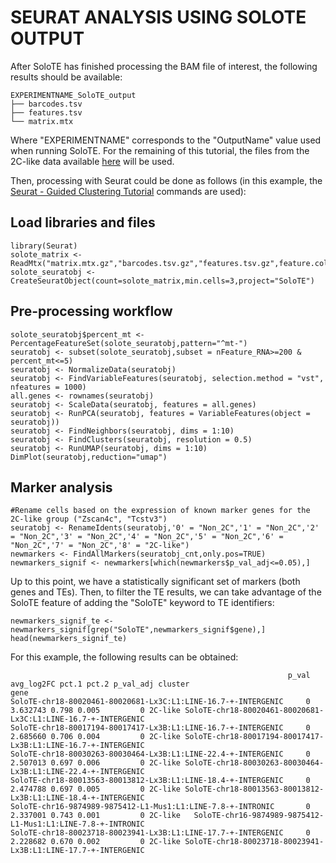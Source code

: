 # SEURAT ANALYSIS USING SOLOTE OUTPUT

After SoloTE has finished processing the BAM file of interest, the following results should be available:

```
EXPERIMENTNAME_SoloTE_output  
├── barcodes.tsv
├── features.tsv
└── matrix.mtx
```

Where "EXPERIMENTNAME" corresponds to the "OutputName" value used when running SoloTE. For the remaining of this tutorial, the files from the 2C-like data available [here](https://github.com/bvaldebenitom/SoloTE/tree/main/Data_2Clike_SoloTE) will be used.


Then, processing with Seurat could be done as follows (in this example, the [Seurat - Guided Clustering Tutorial](https://satijalab.org/seurat/articles/pbmc3k_tutorial.html) commands are used):

## Load libraries and files
```
library(Seurat)
solote_matrix <- ReadMtx("matrix.mtx.gz","barcodes.tsv.gz","features.tsv.gz",feature.column=1)
solote_seuratobj <- CreateSeuratObject(count=solote_matrix,min.cells=3,project="SoloTE")
```

## Pre-processing workflow
```
solote_seuratobj$percent_mt <- PercentageFeatureSet(solote_seuratobj,pattern="^mt-")
seuratobj <- subset(solote_seuratobj,subset = nFeature_RNA>=200 & percent_mt<=5)
seuratobj <- NormalizeData(seuratobj)
seuratobj <- FindVariableFeatures(seuratobj, selection.method = "vst", nfeatures = 1000)
all.genes <- rownames(seuratobj)
seuratobj <- ScaleData(seuratobj, features = all.genes)
seuratobj <- RunPCA(seuratobj, features = VariableFeatures(object = seuratobj))
seuratobj <- FindNeighbors(seuratobj, dims = 1:10)
seuratobj <- FindClusters(seuratobj, resolution = 0.5)
seuratobj <- RunUMAP(seuratobj, dims = 1:10)
DimPlot(seuratobj,reduction="umap")
```



## Marker analysis
```
#Rename cells based on the expression of known marker genes for the 2C-like group ("Zscan4c", "Tcstv3")
seuratobj <- RenameIdents(seuratobj,'0' = "Non_2C",'1' = "Non_2C",'2' = "Non_2C",'3' = "Non_2C",'4' = "Non_2C",'5' = "Non_2C",'6' = "Non_2C",'7' = "Non_2C",'8' = "2C-like")
newmarkers <- FindAllMarkers(seuratobj_cnt,only.pos=TRUE)
newmarkers_signif <- newmarkers[which(newmarkers$p_val_adj<=0.05),]
```
Up to this point, we have a statistically significant set of markers (both genes and TEs). Then, to filter the TE results, we can take advantage of the SoloTE feature of adding the "SoloTE" keyword to TE identifiers:

```
newmarkers_signif_te <- newmarkers_signif[grep("SoloTE",newmarkers_signif$gene),]
head(newmarkers_signif_te)
```

For this example, the following results can be obtained:
```
                                                              p_val avg_log2FC pct.1 pct.2 p_val_adj cluster                                                          gene
SoloTE-chr18-80020461-80020681-Lx3C:L1:LINE-16.7-+-INTERGENIC     0   3.632743 0.798 0.005         0 2C-like SoloTE-chr18-80020461-80020681-Lx3C:L1:LINE-16.7-+-INTERGENIC
SoloTE-chr18-80017194-80017417-Lx3B:L1:LINE-16.7-+-INTERGENIC     0   2.685660 0.706 0.004         0 2C-like SoloTE-chr18-80017194-80017417-Lx3B:L1:LINE-16.7-+-INTERGENIC
SoloTE-chr18-80030263-80030464-Lx3B:L1:LINE-22.4-+-INTERGENIC     0   2.507013 0.697 0.006         0 2C-like SoloTE-chr18-80030263-80030464-Lx3B:L1:LINE-22.4-+-INTERGENIC
SoloTE-chr18-80013563-80013812-Lx3B:L1:LINE-18.4-+-INTERGENIC     0   2.474788 0.697 0.005         0 2C-like SoloTE-chr18-80013563-80013812-Lx3B:L1:LINE-18.4-+-INTERGENIC
SoloTE-chr16-9874989-9875412-L1-Mus1:L1:LINE-7.8-+-INTRONIC       0   2.337001 0.743 0.001         0 2C-like   SoloTE-chr16-9874989-9875412-L1-Mus1:L1:LINE-7.8-+-INTRONIC
SoloTE-chr18-80023718-80023941-Lx3B:L1:LINE-17.7-+-INTERGENIC     0   2.228682 0.670 0.002         0 2C-like SoloTE-chr18-80023718-80023941-Lx3B:L1:LINE-17.7-+-INTERGENIC
```







